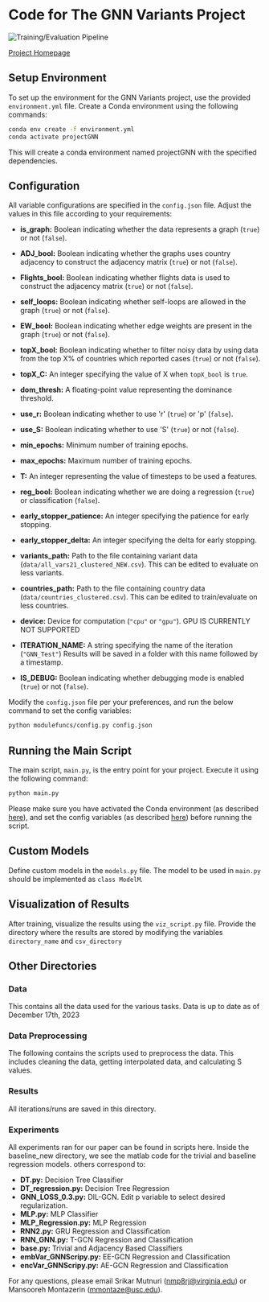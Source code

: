 # Code for The GNN Variants Project
![Training/Evaluation Pipeline](https://github.com/itssmutnuri/gnnvariants/assets/98141770/6e043a51-3c28-46cc-a971-91038561df7b)


[Project Homepage](https://srmutnuri.dev/gnnvariants/)

## Setup Environment

To set up the environment for the GNN Variants project, use the provided `environment.yml` file. Create a Conda environment using the following commands:

```bash
conda env create -f environment.yml
conda activate projectGNN
```
This will create a conda environment named projectGNN with the specified dependencies.

## Configuration
All variable configurations are specified in the `config.json` file. Adjust the values in this file according to your requirements:

- **is_graph:** Boolean indicating whether the data represents a graph (`true`) or not (`false`).

- **ADJ_bool:** Boolean indicating whether the graphs uses country adjacency to construct the adjacency matrix (`true`) or not (`false`).

- **Flights_bool:** Boolean indicating whether flights data is used to construct the adjacency matrix (`true`) or not (`false`).

- **self_loops:** Boolean indicating whether self-loops are allowed in the graph (`true`) or not (`false`).

- **EW_bool:** Boolean indicating whether edge weights are present in the graph (`true`) or not (`false`).

- **topX_bool:** Boolean indicating whether to filter noisy data by using data from the top X% of countries which reported cases (`true`) or not (`false`).

- **topX_C:** An integer specifying the value of X when `topX_bool` is `true`.

- **dom_thresh:** A floating-point value representing the dominance threshold.

- **use_r:** Boolean indicating whether to use 'r' (`true`) or 'p' (`false`).

- **use_S:** Boolean indicating whether to use 'S' (`true`) or not (`false`).

- **min_epochs:** Minimum number of training epochs.

- **max_epochs:** Maximum number of training epochs.

- **T:** An integer representing the value of timesteps to be used a features.

- **reg_bool:** Boolean indicating whether we are doing a regression (`true`) or classification (`false`).

- **early_stopper_patience:** An integer specifying the patience for early stopping.

- **early_stopper_delta:** An integer specifying the delta for early stopping.

- **variants_path:** Path to the file containing variant data (`data/all_vars21_clustered_NEW.csv`). This can be edited to evaluate on less variants.

- **countries_path:** Path to the file containing country data (`data/countries_clustered.csv`). This can be edited to train/evaluate on less countries.

- **device:** Device for computation (`"cpu"` or `"gpu"`). GPU IS CURRENTLY NOT SUPPORTED

- **ITERATION_NAME:** A string specifying the name of the iteration (`"GNN_Test"`) Results will be saved in a folder with this name followed by a timestamp.

- **IS_DEBUG:** Boolean indicating whether debugging mode is enabled (`true`) or not (`false`).

Modify the `config.json` file per your preferences, and run the below command to set the config variables:

```bash
python modulefuncs/config.py config.json
```

## Running the Main Script
The main script, `main.py`, is the entry point for your project. Execute it using the following command:

```bash
python main.py
```
Please make sure you have activated the Conda environment (as described [here](#setup-environment)), and set the config variables (as described [here](#configuration)) before running the script.

## Custom Models
Define custom models in the `models.py` file. The model to be used in `main.py` should be implemented as `class ModelM`.

## Visualization of Results
After training, visualize the results using the `viz_script.py` file. Provide the directory where the results are stored by modifying the variables `directory_name` and `csv_directory`

## Other Directories
### Data
This contains all the data used for the various tasks. Data is up to date as of December 17th, 2023

### Data Preprocessing
The following contains the scripts used to preprocess the data. This includes cleaning the data, getting interpolated data, and calculating S values.

### Results
All iterations/runs are saved in this directory.

### Experiments
All experiments ran for our paper can be found in scripts here. Inside the baseline_new directory, we see the matlab code for the trivial and baseline regression models. others correspond to:
- **DT.py:** Decision Tree Classifier
- **DT_regression.py:** Decision Tree Regression
- **GNN_LOSS_0.3.py:** DIL-GCN. Edit p variable to select desired regularization.
- **MLP.py:** MLP Classifier
- **MLP_Regression.py:** MLP Regression
- **RNN2.py:** GRU Regression and Classification
- **RNN_GNN.py:** T-GCN Regression and Classification
- **base.py:** Trivial and Adjacency Based Classifiers
- **embVar_GNNScripy.py:** EE-GCN Regression and Classification
- **encVar_GNNScripy.py:** AE-GCN Regression and Classification


For any questions, please email Srikar Mutnuri (nmp8rj@virginia.edu) or Mansooreh Montazerin (mmontaze@usc.edu).
